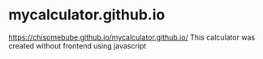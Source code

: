 # mycalculator.github.io
 https://chisomebube.github.io/mycalculator.github.io/
This calculator was created without frontend using javascript
